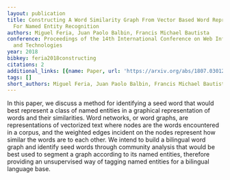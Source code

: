 ```yaml
---
layout: publication
title: Constructing A Word Similarity Graph From Vector Based Word Representation
  For Named Entity Recognition
authors: Miguel Feria, Juan Paolo Balbin, Francis Michael Bautista
conference: Proceedings of the 14th International Conference on Web Information Systems
  and Technologies
year: 2018
bibkey: feria2018constructing
citations: 2
additional_links: [{name: Paper, url: 'https://arxiv.org/abs/1807.03012'}]
tags: []
short_authors: Miguel Feria, Juan Paolo Balbin, Francis Michael Bautista
---
```

In this paper, we discuss a method for identifying a seed word that would
best represent a class of named entities in a graphical representation of words
and their similarities. Word networks, or word graphs, are representations of
vectorized text where nodes are the words encountered in a corpus, and the
weighted edges incident on the nodes represent how similar the words are to
each other. We intend to build a bilingual word graph and identify seed words
through community analysis that would be best used to segment a graph according
to its named entities, therefore providing an unsupervised way of tagging named
entities for a bilingual language base.